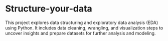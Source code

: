 # Structure-your-data
This project explores data structuring and exploratory data analysis (EDA) using Python. It includes data cleaning, wrangling, and visualization steps to uncover insights and prepare datasets for further analysis and modeling.
